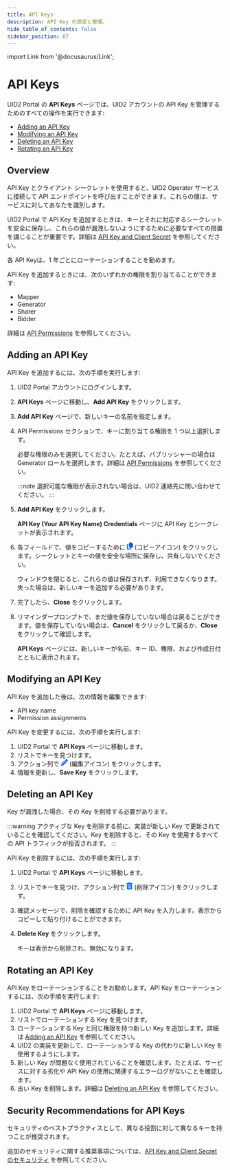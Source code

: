 ```yaml
---
title: API Keys
description: API Key の設定と管理。
hide_table_of_contents: false
sidebar_position: 07
---
```


import Link from '@docusaurus/Link';

# API Keys

UID2 Portal の **API Keys** ページでは、UID2 アカウントの API Key を管理するためのすべての操作を実行できます:

- [Adding an API Key](#adding-an-api-key)
- [Modifying an API Key](#modifying-an-api-key)
- [Deleting an API Key](#deleting-an-api-key)
- [Rotating an API Key](#rotating-an-api-key)

## Overview

API Key とクライアント シークレットを使用すると、UID2 Operator サービスに接続して API エンドポイントを呼び出すことができます。これらの値は、サービスに対してあなたを識別します。

UID2 Portal で API Key を追加するときは、キーとそれに対応するシークレットを安全に保存し、これらの値が漏洩しないようにするために必要なすべての措置を講じることが重要です。詳細は [API Key and Client Secret](../getting-started/gs-credentials.md#api-key-and-client-secret) を参照してください。

各 API Keyは、1 年ごとにローテーションすることを勧めます。

API Key を追加するときには、次のいずれかの権限を割り当てることができます:

- Mapper
- Generator
- Sharer
- Bidder

詳細は [API Permissions](../getting-started/gs-permissions.md) を参照してください。

## Adding an API Key

API Key を追加するには、次の手順を実行します:

1. UID2 Portal アカウントにログインします。
1. **API Keys** ページに移動し、**Add API Key** をクリックします。
1. **Add API Key** ページで、新しいキーの名前を指定します。
1. API Permissions セクションで、キーに割り当てる権限を 1 つ以上選択します。

    必要な権限のみを選択してください。たとえば、パブリッシャーの場合は Generator ロールを選択します。詳細は [API Permissions](../getting-started/gs-permissions.md) を参照してください。

    :::note
    選択可能な権限が表示されない場合は、UID2 連絡先に問い合わせてください。
    :::

1. **Add API Key** をクリックします。
   
      **API Key (Your API Key Name) Credentials** ページに API Key とシークレットが表示されます。

1. 各フィールドで、値をコピーするために ![the Copy icon](images/icon-copy-solid.png) (コピーアイコン) をクリックします。シークレットとキーの値を安全な場所に保存し、共有しないでください。
   
      ウィンドウを閉じると、これらの値は保存されず、利用できなくなります。失った場合は、新しいキーを追加する必要があります。

1. 完了したら、**Close** をクリックします。

1. リマインダープロンプトで、まだ値を保存していない場合は戻ることができます。値を保存していない場合は、**Cancel** をクリックして戻るか、**Close** をクリックして確認します。

   **API Keys** ページには、新しいキーが名前、キー ID、権限、および作成日付とともに表示されます。

## Modifying an API Key

API Key を追加した後は、次の情報を編集できます:

- API key name
- Permission assignments 

API Key を変更するには、次の手順を実行します:

1. UID2 Portal で **API Keys** ページに移動します。
1. リストでキーを見つけます。
1. アクション列で ![the Edit icon](images/icon-pencil-solid.png) (編集アイコン) をクリックします。
1. 情報を更新し、**Save Key** をクリックします。

## Deleting an API Key

Key が漏洩した場合、その Key を削除する必要があります。

:::warning
アクティブな Key を削除する前に、実装が新しい Key で更新されていることを確認してください。Key を削除すると、その Key を使用するすべての API トラフィックが拒否されます。
:::

API Key を削除するには、次の手順を実行します:

1. UID2 Portal で **API Keys** ページに移動します。
1. リストでキーを見つけ、アクション列で ![the Delete icon](images/icon-trash-can-solid.png) (削除アイコン) をクリックします。
1. 確認メッセージで、削除を確認するために API Key を入力します。表示からコピーして貼り付けることができます。
2. **Delete Key** をクリックします。

   キーは表示から削除され、無効になります。

## Rotating an API Key

API Key をローテーションすることをお勧めします。API Key をローテーションするには、次の手順を実行します:

1. UID2 Portal で **API Keys** ページに移動します。
1. リストでローテーションする Key を見つけます。
1. ローテーションする Key と同じ権限を持つ新しい Key を追加します。詳細は [Adding an API Key](#adding-an-api-key) を参照してください。
1. UID2 の実装を更新して、ローテーションする Key の代わりに新しい Key を使用するようにします。
1. 新しい Key が問題なく使用されていることを確認します。たとえば、サービスに対する劣化や API Key の使用に関連するエラーログがないことを確認します。
1. 古い Key を削除します。詳細は [Deleting an API Key](#deleting-an-api-key) を参照してください。

## Security Recommendations for API Keys

セキュリティのベストプラクティスとして、異なる役割に対して異なるキーを持つことが推奨されます。

追加のセキュリティに関する推奨事項については、[API Key and Client Secret のセキュリティ](../getting-started/gs-credentials.md#security-of-api-key-and-client-secret) を参照してください。

<!-- In some instances, you might create API keys for one permission/role and then want to add a role to your account. For example, you might be an advertiser, but also want to operate as an inventory provider.

In this scenario, we recommend that you follow these best security practices:

- Your credentials should have the minimum permissions necessary to complete the specific task. Activities as an advertiser require the Mapper role; activities as an inventory provider require the Generator role.

- Best practice is to use different credentials in different contexts and for different use cases. For example, each app or service should use its own credentials.

These practices are standard measures to help ensure that, in case a service or app is compromised or credentials are leaked, any negative result is minimized.

These are guidelines, not rules. If you need to add a permission, you can modify an existing API key, but we recommend that you use separate keys for separate permission. -->
